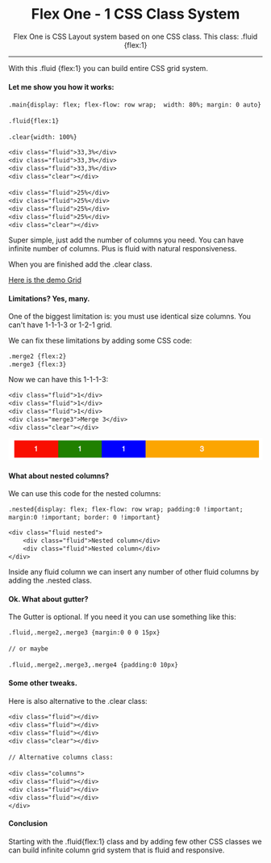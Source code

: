 <h1 align="center"> Flex One - 1 CSS Class System </h1>

<p align="center"> Flex One is CSS Layout system based on one CSS class. This class: .fluid {flex:1} </p>

<hr/>

<p>With this .fluid {flex:1} you can build entire CSS grid system. </p>

<h4>Let me show you how it works: </h4>

```shell
.main{display: flex; flex-flow: row wrap;  width: 80%; margin: 0 auto}

.fluid{flex:1}

.clear{width: 100%}
```

```shell
<div class="fluid">33,3%</div>
<div class="fluid">33,3%</div>
<div class="fluid">33,3%</div>
<div class="clear"></div>

<div class="fluid">25%</div>
<div class="fluid">25%</div>
<div class="fluid">25%</div>
<div class="fluid">25%</div>
<div class="clear"></div>
```

<p>Super simple, just add the number of columns you need. You can have infinite number of columns. Plus is fluid with natural responsiveness.</p>

<p> When you are finished add the .clear class.</p>

<p><a href="https://vladocar.github.io/Flex-One/"> Here is the demo Grid</a>

<h4>Limitations? Yes, many. </h4>

<p> One of the biggest limitation is: you must use identical size columns. You can't have 1-1-1-3 or 1-2-1 grid.

<p> We can fix these limitations by adding some CSS code:</p>

```shell
.merge2 {flex:2}
.merge3 {flex:3}
```

Now we can have this 1-1-1-3:

```shell
<div class="fluid">1</div>
<div class="fluid">1</div>
<div class="fluid">1</div>
<div class="merge3">Merge 3</div>
<div class="clear"></div>
```

<img src="1-1-1-3.png" />

<h4>What about nested columns? </h4>

<p> We can use this code for the nested columns:</p>

```shell
.nested{display: flex; flex-flow: row wrap; padding:0 !important; margin:0 !important; border: 0 !important}
```

```shell
<div class="fluid nested">
    <div class="fluid">Nested column</div>
    <div class="fluid">Nested column</div>
</div>
```
<p>Inside any fluid column we can insert any number of other fluid columns by adding the .nested class.</p>

<h4>Ok. What about gutter?</h4>

<p>The Gutter is optional. If you need it you can use something like this:</p>

```shell
.fluid,.merge2,.merge3 {margin:0 0 0 15px}

// or maybe

.fluid,.merge2,.merge3,.merge4 {padding:0 10px}
```

<h4>Some other tweaks.</h4>

<p> Here is also alternative to the .clear class:</p>


```shell
<div class="fluid"></div>
<div class="fluid"></div>
<div class="fluid"></div>
<div class="clear"></div>

// Alternative columns class:

<div class="columns">
<div class="fluid"></div>
<div class="fluid"></div>
<div class="fluid"></div>
</div>
```

<h4>Conclusion</h4>

<p> Starting with the .fluid{flex:1} class and by adding few other CSS classes we can build infinite column grid system that is fluid and responsive.
